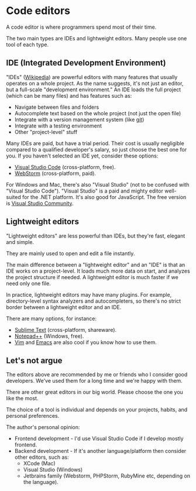 # Code editors

A code editor is where programmers spend most of their time.

The two main types are IDEs and lightweight editors. Many people use one tool of each type.

## IDE (Integrated Development Environment)

"IDEs" ([Wikipedia](https://en.wikipedia.org/wiki/Integrated_development_environment)) are powerful editors with many features that usually operates on a whole project. As the name suggests, it's not just an editor, but a full-scale "development environment." An IDE loads the full project (which can be many files) and has features such as:

- Navigate between files and folders
- Autocomplete text based on the whole project (not just the open file)
- Integrate with a version management system (like [git](https://git-scm.com/))
- Integrate with a testing environment
- Other "project-level" stuff

Many IDEs are paid, but have a trial period. Their cost is usually negligible compared to a qualified developer's salary, so just choose the best one for you. If you haven't selected an IDE yet, consider these options:

- [Visual Studio Code](https://code.visualstudio.com/) (cross-platform, free).
- [WebStorm](https://www.jetbrains.com/webstorm/) (cross-platform, paid).

For Windows and Mac, there's also "Visual Studio" (not to be confused with "Visual Studio Code"). "Visual Studio" is a paid and mighty editor well-suited for the .NET platform. It's also good for JavaScript. The free version is [Visual Studio Community](https://www.visualstudio.com/vs/community/).

## Lightweight editors

"Lightweight editors" are less powerful than IDEs, but they're fast, elegant and simple.

They are mainly used to open and edit a file instantly.

The main difference between a "lightweight editor" and an "IDE" is that an IDE works on a project-level. It loads much more data on start, and analyzes the project structure if needed. A lightweight editor is much faster if we need only one file.

In practice, lightweight editors may have many plugins. For example, directory-level syntax analyzers and autocompleters, so there's no strict border between a lightweight editor and an IDE.

There are many options, for instance:

- [Sublime Text](https://www.sublimetext.com/) (cross-platform, shareware).
- [Notepad++](https://notepad-plus-plus.org/) (Windows, free).
- [Vim](https://www.vim.org/) and [Emacs](https://www.gnu.org/software/emacs/) are also cool if you know how to use them.

## Let's not argue

The editors above are recommended by me or friends who I consider good developers. We've used them for a long time and we're happy with them.

There are other great editors in our big world. Please choose the one you like the most.

The choice of a tool is individual and depends on your projects, habits, and personal preferences.

The author's personal opinion:

- Frontend development - I'd use Visual Studio Code if I develop mostly frontend.
- Backend development - If it's another language/platform then consider other editors, such as:
  - XCode (Mac)
  - Visual Studio (Windows)
  - Jetbrains family (Webstorm, PHPStorm, RubyMine etc, depending on the language).
